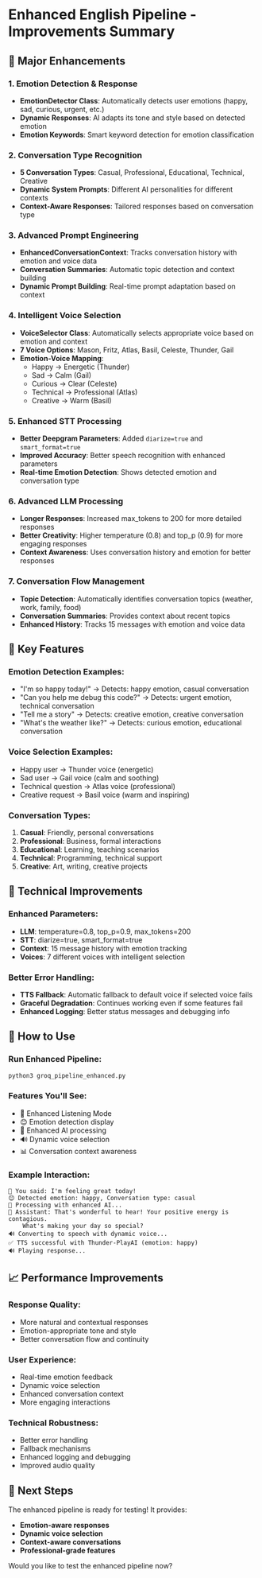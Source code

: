 # Enhanced English Pipeline - Improvements Summary

## 🚀 Major Enhancements

### 1. **Emotion Detection & Response**
- **EmotionDetector Class**: Automatically detects user emotions (happy, sad, curious, urgent, etc.)
- **Dynamic Responses**: AI adapts its tone and style based on detected emotion
- **Emotion Keywords**: Smart keyword detection for emotion classification

### 2. **Conversation Type Recognition**
- **5 Conversation Types**: Casual, Professional, Educational, Technical, Creative
- **Dynamic System Prompts**: Different AI personalities for different contexts
- **Context-Aware Responses**: Tailored responses based on conversation type

### 3. **Advanced Prompt Engineering**
- **EnhancedConversationContext**: Tracks conversation history with emotion and voice data
- **Conversation Summaries**: Automatic topic detection and context building
- **Dynamic Prompt Building**: Real-time prompt adaptation based on context

### 4. **Intelligent Voice Selection**
- **VoiceSelector Class**: Automatically selects appropriate voice based on emotion and context
- **7 Voice Options**: Mason, Fritz, Atlas, Basil, Celeste, Thunder, Gail
- **Emotion-Voice Mapping**: 
  - Happy → Energetic (Thunder)
  - Sad → Calm (Gail)
  - Curious → Clear (Celeste)
  - Technical → Professional (Atlas)
  - Creative → Warm (Basil)

### 5. **Enhanced STT Processing**
- **Better Deepgram Parameters**: Added `diarize=true` and `smart_format=true`
- **Improved Accuracy**: Better speech recognition with enhanced parameters
- **Real-time Emotion Detection**: Shows detected emotion and conversation type

### 6. **Advanced LLM Processing**
- **Longer Responses**: Increased max_tokens to 200 for more detailed responses
- **Better Creativity**: Higher temperature (0.8) and top_p (0.9) for more engaging responses
- **Context Awareness**: Uses conversation history and emotion for better responses

### 7. **Conversation Flow Management**
- **Topic Detection**: Automatically identifies conversation topics (weather, work, family, food)
- **Conversation Summaries**: Provides context about recent topics
- **Enhanced History**: Tracks 15 messages with emotion and voice data

## 🎯 Key Features

### **Emotion Detection Examples:**
- "I'm so happy today!" → Detects: happy emotion, casual conversation
- "Can you help me debug this code?" → Detects: urgent emotion, technical conversation
- "Tell me a story" → Detects: creative emotion, creative conversation
- "What's the weather like?" → Detects: curious emotion, educational conversation

### **Voice Selection Examples:**
- Happy user → Thunder voice (energetic)
- Sad user → Gail voice (calm and soothing)
- Technical question → Atlas voice (professional)
- Creative request → Basil voice (warm and inspiring)

### **Conversation Types:**
1. **Casual**: Friendly, personal conversations
2. **Professional**: Business, formal interactions
3. **Educational**: Learning, teaching scenarios
4. **Technical**: Programming, technical support
5. **Creative**: Art, writing, creative projects

## 🔧 Technical Improvements

### **Enhanced Parameters:**
- **LLM**: temperature=0.8, top_p=0.9, max_tokens=200
- **STT**: diarize=true, smart_format=true
- **Context**: 15 message history with emotion tracking
- **Voices**: 7 different voices with intelligent selection

### **Better Error Handling:**
- **TTS Fallback**: Automatic fallback to default voice if selected voice fails
- **Graceful Degradation**: Continues working even if some features fail
- **Enhanced Logging**: Better status messages and debugging info

## 🚀 How to Use

### **Run Enhanced Pipeline:**
```bash
python3 groq_pipeline_enhanced.py
```

### **Features You'll See:**
- 🎤 Enhanced Listening Mode
- 😊 Emotion detection display
- 🧠 Enhanced AI processing
- 🔊 Dynamic voice selection
- 📊 Conversation context awareness

### **Example Interaction:**
```
🎤 You said: I'm feeling great today!
😊 Detected emotion: happy, Conversation type: casual
🧠 Processing with enhanced AI...
🤖 Assistant: That's wonderful to hear! Your positive energy is contagious. 
    What's making your day so special?
🔊 Converting to speech with dynamic voice...
✅ TTS successful with Thunder-PlayAI (emotion: happy)
🔊 Playing response...
```

## 📈 Performance Improvements

### **Response Quality:**
- More natural and contextual responses
- Emotion-appropriate tone and style
- Better conversation flow and continuity

### **User Experience:**
- Real-time emotion feedback
- Dynamic voice selection
- Enhanced conversation context
- More engaging interactions

### **Technical Robustness:**
- Better error handling
- Fallback mechanisms
- Enhanced logging and debugging
- Improved audio quality

## 🎯 Next Steps

The enhanced pipeline is ready for testing! It provides:
- **Emotion-aware responses**
- **Dynamic voice selection**
- **Context-aware conversations**
- **Professional-grade features**

Would you like to test the enhanced pipeline now? 